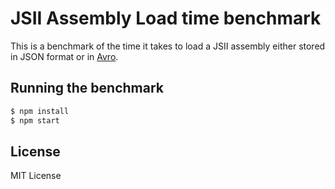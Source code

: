 # JSII Assembly Load time benchmark

This is a benchmark of the time it takes to load a JSII assembly either stored in JSON format or in [Avro](https://avro.apache.org/).

## Running the benchmark

```sh
$ npm install
$ npm start
```

## License

MIT License
